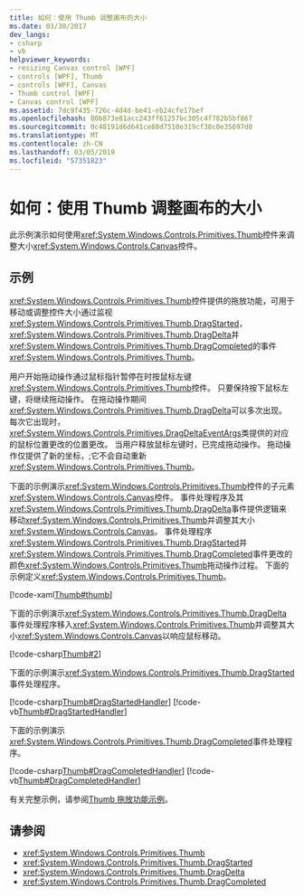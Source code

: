 ```yaml
---
title: 如何：使用 Thumb 调整画布的大小
ms.date: 03/30/2017
dev_langs:
- csharp
- vb
helpviewer_keywords:
- resizing Canvas control [WPF]
- controls [WPF], Thumb
- controls [WPF], Canvas
- Thumb control [WPF]
- Canvas control [WPF]
ms.assetid: 7dc9f435-726c-4d4d-be41-eb24cfe17bef
ms.openlocfilehash: 80b873e81acc243ff61257bc305c4f782b5bf867
ms.sourcegitcommit: 0c48191d6d641ce88d7510e319cf38c0e35697d0
ms.translationtype: MT
ms.contentlocale: zh-CN
ms.lasthandoff: 03/05/2019
ms.locfileid: "57351823"
---
```

# <a name="how-to-resize-a-canvas-by-using-a-thumb"></a>如何：使用 Thumb 调整画布的大小
此示例演示如何使用<xref:System.Windows.Controls.Primitives.Thumb>控件来调整大小<xref:System.Windows.Controls.Canvas>控件。  
  
## <a name="example"></a>示例  
 <xref:System.Windows.Controls.Primitives.Thumb>控件提供的拖放功能，可用于移动或调整控件大小通过监视<xref:System.Windows.Controls.Primitives.Thumb.DragStarted>，<xref:System.Windows.Controls.Primitives.Thumb.DragDelta>并<xref:System.Windows.Controls.Primitives.Thumb.DragCompleted>的事件<xref:System.Windows.Controls.Primitives.Thumb>。  
  
 用户开始拖动操作通过鼠标指针暂停在时按鼠标左键<xref:System.Windows.Controls.Primitives.Thumb>控件。 只要保持按下鼠标左键，将继续拖动操作。 在拖动操作期间<xref:System.Windows.Controls.Primitives.Thumb.DragDelta>可以多次出现。 每次它出现时，<xref:System.Windows.Controls.Primitives.DragDeltaEventArgs>类提供的对应的鼠标位置更改的位置更改。 当用户释放鼠标左键时，已完成拖动操作。 拖动操作仅提供了新的坐标，;它不会自动重新<xref:System.Windows.Controls.Primitives.Thumb>。  
  
 下面的示例演示<xref:System.Windows.Controls.Primitives.Thumb>控件的子元素<xref:System.Windows.Controls.Canvas>控件。 事件处理程序及其<xref:System.Windows.Controls.Primitives.Thumb.DragDelta>事件提供逻辑来移动<xref:System.Windows.Controls.Primitives.Thumb>并调整其大小<xref:System.Windows.Controls.Canvas>。 事件处理程序<xref:System.Windows.Controls.Primitives.Thumb.DragStarted>并<xref:System.Windows.Controls.Primitives.Thumb.DragCompleted>事件更改的颜色<xref:System.Windows.Controls.Primitives.Thumb>拖动操作过程。 下面的示例定义<xref:System.Windows.Controls.Primitives.Thumb>。  
  
 [!code-xaml[Thumb#thumb](~/samples/snippets/csharp/VS_Snippets_Wpf/Thumb/CSharp/Pane1.xaml#thumb)]  
  
 下面的示例演示<xref:System.Windows.Controls.Primitives.Thumb.DragDelta>事件处理程序移入<xref:System.Windows.Controls.Primitives.Thumb>并调整其大小<xref:System.Windows.Controls.Canvas>以响应鼠标移动。  
  
 [!code-csharp[Thumb#2](~/samples/snippets/csharp/VS_Snippets_Wpf/Thumb/CSharp/Pane1.xaml.cs#2)]  
  
 下面的示例演示<xref:System.Windows.Controls.Primitives.Thumb.DragStarted>事件处理程序。  
  
 [!code-csharp[Thumb#DragStartedHandler](~/samples/snippets/csharp/VS_Snippets_Wpf/Thumb/CSharp/Pane1.xaml.cs#dragstartedhandler)]
 [!code-vb[Thumb#DragStartedHandler](~/samples/snippets/visualbasic/VS_Snippets_Wpf/Thumb/VisualBasic/Pane1.xaml.vb#dragstartedhandler)]  
  
 下面的示例演示<xref:System.Windows.Controls.Primitives.Thumb.DragCompleted>事件处理程序。  
  
 [!code-csharp[Thumb#DragCompletedHandler](~/samples/snippets/csharp/VS_Snippets_Wpf/Thumb/CSharp/Pane1.xaml.cs#dragcompletedhandler)]
 [!code-vb[Thumb#DragCompletedHandler](~/samples/snippets/visualbasic/VS_Snippets_Wpf/Thumb/VisualBasic/Pane1.xaml.vb#dragcompletedhandler)]  
  
 有关完整示例，请参阅[Thumb 拖放功能示例](https://go.microsoft.com/fwlink/?LinkID=160042)。  
  
## <a name="see-also"></a>请参阅
- <xref:System.Windows.Controls.Primitives.Thumb>
- <xref:System.Windows.Controls.Primitives.Thumb.DragStarted>
- <xref:System.Windows.Controls.Primitives.Thumb.DragDelta>
- <xref:System.Windows.Controls.Primitives.Thumb.DragCompleted>
